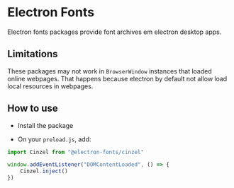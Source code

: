 # Electron Fonts

Electron fonts packages provide font archives em electron desktop apps.

## Limitations

These packages may not work in `BrowserWindow` instances that loaded online webpages. That happens because electron by default not allow load local resources in webpages.

## How to use

* Install the package

* On your `preload.js`, add:

```ts
import Cinzel from "@electron-fonts/cinzel"

window.addEventListener("DOMContentLoaded", () => {
    Cinzel.inject()
})
```